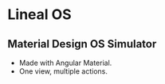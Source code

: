 # Lineal OS

## Material Design OS Simulator

- Made with Angular Material.
- One view, multiple actions.